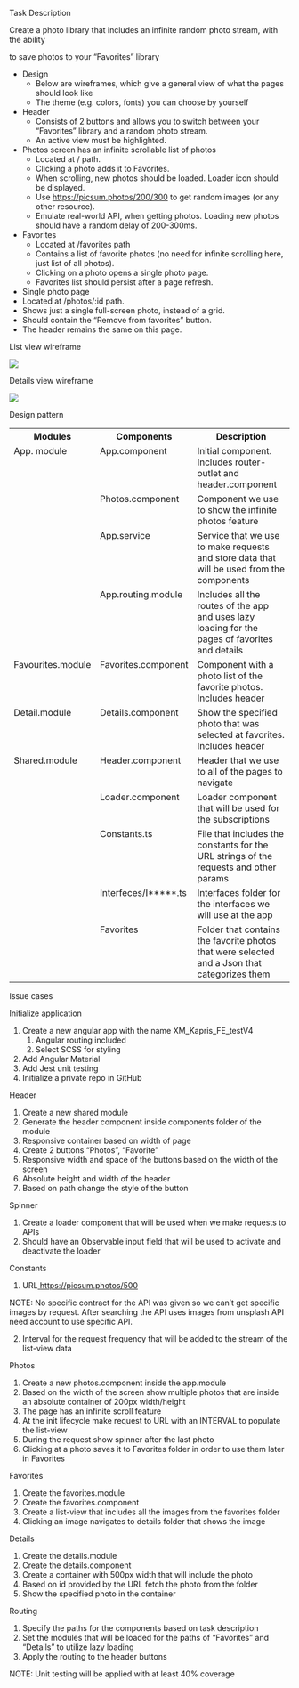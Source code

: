 Task Description 

Create a photo library that includes an infinite random photo stream, with the ability 

to save photos to your “Favorites” library 

- Design 
  - Below are wireframes, which give a general view of what the pages should look like 
  - The theme (e.g. colors, fonts) you can choose by yourself 
- Header 
  - Consists of 2 buttons and allows you to switch between your “Favorites” library and a random photo stream. 
  - An active view must be highlighted. 
- Photos screen has an infinite scrollable list of photos 
  - Located at / path. 
  - Clicking a photo adds it to Favorites. 
  - When scrolling, new photos should be loaded. Loader icon should be displayed. 
  - Use https://picsum.photos/200/300 to get random images (or any other resource). 
  - Emulate real-world API, when getting photos. Loading new photos should have a random delay of 200-300ms. 
- Favorites 
  - Located at /favorites path 
  - Contains a list of favorite photos (no need for infinite scrolling here, just list of all photos). 
  - Clicking on a photo opens a single photo page. 
  - Favorites list should persist after a page refresh. 
- Single photo page 
- Located at /photos/:id path. 
- Shows just a single full-screen photo, instead of a grid. 
- Should contain the “Remove from favorites” button. 
- The header remains the same on this page. 

List view wireframe 

![](Aspose.Words.47f5d950-716c-4f0c-b2d1-36ddab3575b3.001.jpeg)

Details view wireframe 

![](Aspose.Words.47f5d950-716c-4f0c-b2d1-36ddab3575b3.002.jpeg)

Design pattern 



<table><tr><th colspan="1" valign="bottom">Modules </th><th colspan="1" valign="bottom">Components </th><th colspan="1" valign="bottom">Description </th></tr>
<tr><td colspan="1" rowspan="4" valign="top">App. module </td><td colspan="1" valign="top">App.component </td><td colspan="1" valign="top">Initial component. Includes router-outlet and header.component </td></tr>
<tr><td colspan="1" valign="top">Photos.component </td><td colspan="1" valign="top">Component we use to show the infinite photos feature </td></tr>
<tr><td colspan="1" valign="top">App.service </td><td colspan="1" valign="top">Service that we use to make requests and store data that will be used from the components </td></tr>
<tr><td colspan="1" valign="top">App.routing.module </td><td colspan="1" valign="top">Includes all the routes of the app and uses lazy loading for the pages of favorites and details </td></tr>
<tr><td colspan="1" valign="top">Favourites.module </td><td colspan="1" valign="top">Favorites.component </td><td colspan="1">Component with a photo list of the favorite photos. Includes header </td></tr>
<tr><td colspan="1" valign="top">Detail.module </td><td colspan="1" valign="top">Details.component </td><td colspan="1">Show the specified photo that was selected at favorites. Includes header </td></tr>
<tr><td colspan="1" rowspan="5" valign="top">Shared.module </td><td colspan="1" valign="top">Header.component </td><td colspan="1" valign="top">Header that we use to all of the pages to navigate </td></tr>
<tr><td colspan="1" valign="top">Loader.component </td><td colspan="1" valign="top">Loader component that will be used for the subscriptions </td></tr>
<tr><td colspan="1" valign="top">Constants.ts </td><td colspan="1">File that includes the constants for the URL strings of the requests and other params </td></tr>
<tr><td colspan="1" valign="top">Interfeces/I*****.ts </td><td colspan="1" valign="top">Interfaces folder for the interfaces we will use at the app </td></tr>
<tr><td colspan="1" valign="top">Favorites </td><td colspan="1">Folder that contains the favorite photos that were selected and a Json that categorizes them </td></tr>
</table>

Issue cases 

Initialize application 

1. Create a new angular app with the name XM\_Kapris\_FE\_testV4 
   1. Angular routing included 
   1. Select SCSS for styling 
1. Add Angular Material 
1. Add Jest unit testing 
1. Initialize a private repo in GitHub 

Header 

1. Create a new shared module 
1. Generate the header component inside components folder of the module 
1. Responsive container based on width of page 
1. Create 2 buttons “Photos”, “Favorite” 
1. Responsive width and space of the buttons based on the width of the screen 
1. Absolute height and width of the header 
1. Based on path change the style of the button 

Spinner 

1. Create a loader component that will be used when we make requests to APIs 
1. Should have an Observable input field that will be used to activate and deactivate the loader 

Constants 

1. URL[ https://picsum.photos/500 ](https://picsum.photos/500)

NOTE: No specific contract for the API was given so we can’t get specific images by request. After searching the API uses images from unsplash API need account to use specific API. 

2. Interval for the request frequency that will be added to the stream of the list-view data 

Photos 

1. Create a new photos.component inside the app.module 
1. Based on the width of the screen show multiple photos that are inside an absolute container of 200px width/height 
1. The page has an infinite scroll feature 
1. At the init lifecycle make request to URL with an INTERVAL to populate the list-view 
1. During the request show spinner after the last photo 
1. Clicking at a photo saves it to Favorites folder in order to use them later in Favorites 

Favorites 

1. Create the favorites.module 
1. Create the favorites.component 
1. Create a list-view that includes all the images from the favorites folder 
1. Clicking an image navigates to details folder that shows the image 

Details 

1. Create the details.module 
1. Create the details.component 
1. Create a container with 500px width that will include the photo 
1. Based on id provided by the URL fetch the photo from the folder 
1. Show the specified photo in the container 

Routing 

1. Specify the paths for the components based on task description 
1. Set the modules that will be loaded for the paths of “Favorites” and “Details” to utilize lazy loading 
1. Apply the routing to the header buttons 

NOTE: Unit testing will be applied with at least 40% coverage 

